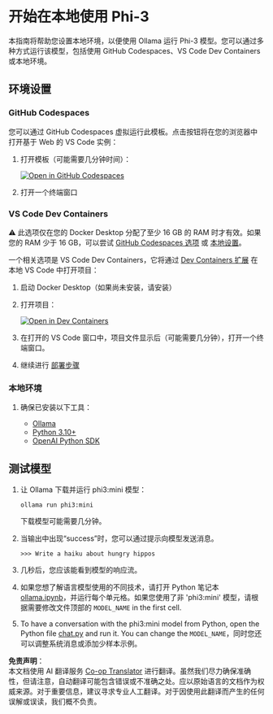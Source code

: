 <!--
CO_OP_TRANSLATOR_METADATA:
{
  "original_hash": "7e58d5075509bcb4a65bc8370bd21a8b",
  "translation_date": "2025-04-03T06:35:58+00:00",
  "source_file": "md\\01.Introduction\\01\\01.EnvironmentSetup.md",
  "language_code": "zh"
}
-->
# 开始在本地使用 Phi-3

本指南将帮助您设置本地环境，以便使用 Ollama 运行 Phi-3 模型。您可以通过多种方式运行该模型，包括使用 GitHub Codespaces、VS Code Dev Containers 或本地环境。

## 环境设置

### GitHub Codespaces

您可以通过 GitHub Codespaces 虚拟运行此模板。点击按钮将在您的浏览器中打开基于 Web 的 VS Code 实例：

1. 打开模板（可能需要几分钟时间）：

    [![Open in GitHub Codespaces](https://github.com/codespaces/badge.svg)](https://codespaces.new/microsoft/phi-3cookbook)

2. 打开一个终端窗口

### VS Code Dev Containers

⚠️ 此选项仅在您的 Docker Desktop 分配了至少 16 GB 的 RAM 时才有效。如果您的 RAM 少于 16 GB，可以尝试 [GitHub Codespaces 选项](../../../../../md/01.Introduction/01) 或 [本地设置](../../../../../md/01.Introduction/01)。

一个相关选项是 VS Code Dev Containers，它将通过 [Dev Containers 扩展](https://marketplace.visualstudio.com/items?itemName=ms-vscode-remote.remote-containers) 在本地 VS Code 中打开项目：

1. 启动 Docker Desktop（如果尚未安装，请安装）
2. 打开项目：

    [![Open in Dev Containers](https://img.shields.io/static/v1?style=for-the-badge&label=Dev%20Containers&message=Open&color=blue&logo=visualstudiocode)](https://vscode.dev/redirect?url=vscode://ms-vscode-remote.remote-containers/cloneInVolume?url=https://github.com/microsoft/phi-3cookbook)

3. 在打开的 VS Code 窗口中，项目文件显示后（可能需要几分钟），打开一个终端窗口。
4. 继续进行 [部署步骤](../../../../../md/01.Introduction/01)

### 本地环境

1. 确保已安装以下工具：

    * [Ollama](https://ollama.com/)
    * [Python 3.10+](https://www.python.org/downloads/)
    * [OpenAI Python SDK](https://pypi.org/project/openai/)

## 测试模型

1. 让 Ollama 下载并运行 phi3:mini 模型：

    ```shell
    ollama run phi3:mini
    ```

    下载模型可能需要几分钟。

2. 当输出中出现“success”时，您可以通过提示向模型发送消息。

    ```shell
    >>> Write a haiku about hungry hippos
    ```

3. 几秒后，您应该能看到模型的响应流。

4. 如果您想了解语言模型使用的不同技术，请打开 Python 笔记本 [ollama.ipynb](../../../../../code/01.Introduce/ollama.ipynb)，并运行每个单元格。如果您使用了非 'phi3:mini' 模型，请根据需要修改文件顶部的 `MODEL_NAME` in the first cell.

5. To have a conversation with the phi3:mini model from Python, open the Python file [chat.py](../../../../../code/01.Introduce/chat.py) and run it. You can change the `MODEL_NAME`，同时您还可以调整系统消息或添加少样本示例。

**免责声明**：  
本文档使用 AI 翻译服务 [Co-op Translator](https://github.com/Azure/co-op-translator) 进行翻译。虽然我们尽力确保准确性，但请注意，自动翻译可能包含错误或不准确之处。应以原始语言的文档作为权威来源。对于重要信息，建议寻求专业人工翻译。对于因使用此翻译而产生的任何误解或误读，我们概不负责。